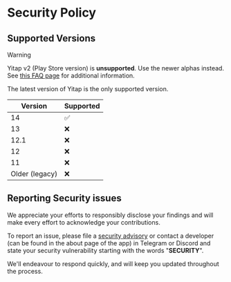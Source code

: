 # Security Policy

## Supported Versions

> [!WARNING]
> Yitap v2 (Play Store version) is **unsupported**. Use the newer alphas instead.
> See [this FAQ page](https://yitap.app/faq#do-you-still-support-the-play-store-version) for additional information.

The latest version of Yitap is the only supported version.

| Version        | Supported          |
| -------------- | ------------------ |
| 14             | :white_check_mark: |
| 13             | :x:                |
| 12.1           | :x:                |
| 12             | :x:                |
| 11             | :x:                |
| Older (legacy) | :x:                |

## Reporting Security issues

We appreciate your efforts to responsibly disclose your findings and will make every effort to
acknowledge your contributions.

To report an issue, please file a [security advisory](https://github.com/lingyicute/YiTap/security/advisories/new)
or contact a developer (can be found in the about page of the app) in Telegram or Discord and
state your security vulnerability starting with the words "**SECURITY**".

We'll endeavour to respond quickly, and will keep you updated throughout the process.
